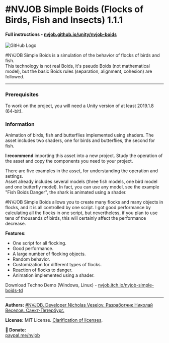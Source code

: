 # #NVJOB Simple Boids (Flocks of Birds, Fish and Insects) 1.1.1
#### Full instructions - [nvjob.github.io/unity/nvjob-boids](https://nvjob.github.io/unity/nvjob-boids)

![GitHub Logo](https://nvjob.github.io/repo/unity%20assets/nvjob%20boids/scr/Fish%20Boids%20Danger%204.jpg)

#NVJOB Simple Boids is a simulation of the behavior of flocks of birds and fish.<br>
This technology is not real Boids, it's pseudo Boids (not mathematical model), but the basic Boids rules (separation, alignment, cohesion) are followed.

-------------------------------------------------------------------

### Prerequisites

To work on the project, you will need a Unity version of at least 2019.1.8 (64-bit).

### Information

Animation of birds, fish and butterflies implemented using shaders. The asset includes two shaders, one for birds and butterflies, the second for fish.

<strong>I recommend</strong> importing this asset into a new project. Study the operation of the asset and copy the components you need to your project.

There are five examples in the asset, for understanding the operation and settings.<br>
Asset already includes several models (three fish models, one bird model and one butterfly model).
In fact, you can use any model, see the example "Fish Boids Danger", the shark is animated using a shader.

#NVJOB Simple Boids allows you to create many flocks and many objects in flocks, and it is all controlled by one script. I got good performance by calculating all the flocks in one script, but nevertheless, if you plan to use tens of thousands of birds, this will certainly affect the performance decrease.

<strong>Features:</strong><br>
- One script for all flocking.<br>
- Good performance.<br>
- A large number of flocking objects.<br>
- Random behavior.<br>
- Customization for different types of flocks.<br>
- Reaction of flocks to danger.<br>
- Animation implemented using a shader.

Download Techno Demo (Windows, Linux) - [nvjob.itch.io/nvjob-simple-boids-td](https://nvjob.itch.io/nvjob-simple-boids-td)

-------------------------------------------------------------------

**Authors:** [#NVJOB. Developer Nicholas Veselov. Разработчик Николай Веселов. Санкт-Петербург.](https://nvjob.github.io)

**License:** MIT License. [Clarification of licenses](https://nvjob.github.io/mit-license).

**🖤 Donate:** <br>
[paypal.me/nvjob](https://paypal.me/nvjob)
